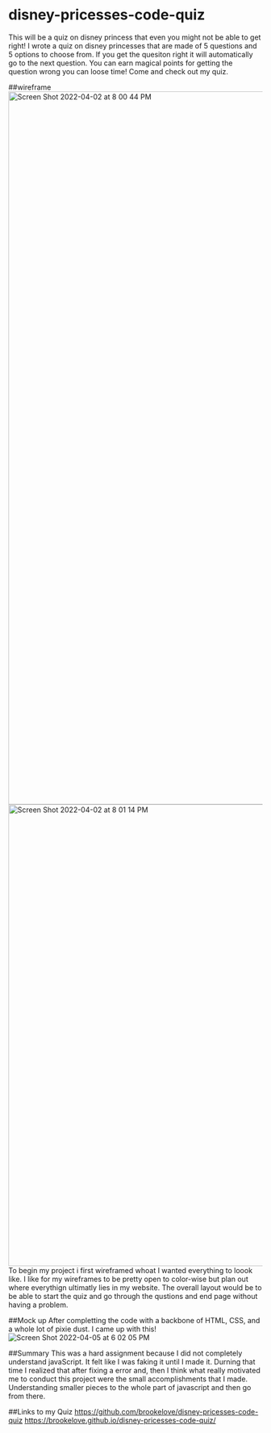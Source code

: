 # disney-pricesses-code-quiz
This will be a quiz on disney princess that even you might not be able to get right! I wrote a quiz on disney princesses that are made of 5 questions and 5 options to choose from. If you get the quesiton right it will automatically go to the next question. You can earn magical points for getting the question wrong you can loose time! Come and check out my quiz.

##wireframe
<img width="1413" alt="Screen Shot 2022-04-02 at 8 00 44 PM" src="https://user-images.githubusercontent.com/98351351/161687568-20018a1a-1be2-408e-b943-de036c97ada5.png">
<img width="915" alt="Screen Shot 2022-04-02 at 8 01 14 PM" src="https://user-images.githubusercontent.com/98351351/161687593-f88521c2-6763-46e9-89a3-19b96e3939ef.png">
To begin my project i first wireframed whoat I wanted everything to loook like. I like for my wireframes to be pretty open to color-wise but plan out where everythign ultimatly lies in my website. The overall layout would be to be able to start the quiz and go through the qustions and end page without having a problem. 

##Mock up 
After completting the code with a backbone of HTML, CSS, and a whole lot of pixie dust. I came up with this!
![Screen Shot 2022-04-05 at 6 02 05 PM](https://user-images.githubusercontent.com/98351351/161875472-8eb0fff6-2ce3-4ed6-8720-b32bcb4c7977.png)


##Summary
This was a hard assignment because I did not completely understand javaScript. It felt like I was faking it until I made it. Durning that time I realized that after fixing a error and, then I think what really motivated me to conduct this project were the small accomplishments that I made. Understanding smaller pieces to the whole part of javascript and then go from there. 

##Links to my Quiz
https://github.com/brookelove/disney-pricesses-code-quiz
https://brookelove.github.io/disney-pricesses-code-quiz/
